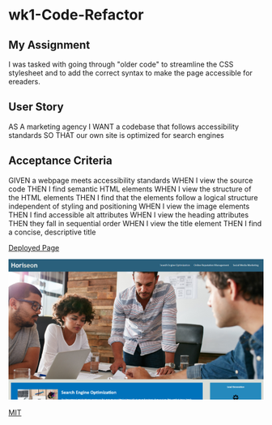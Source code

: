 # wk1-Code-Refactor

## My Assignment

I was tasked with going through "older code" to streamline the CSS stylesheet and to add the correct syntax to make the page accessible for ereaders.

## User Story

AS A marketing agency
I WANT a codebase that follows accessibility standards
SO THAT our own site is optimized for search engines

## Acceptance Criteria

GIVEN a webpage meets accessibility standards
WHEN I view the source code
THEN I find semantic HTML elements
WHEN I view the structure of the HTML elements
THEN I find that the elements follow a logical structure independent of styling and positioning
WHEN I view the image elements
THEN I find accessible alt attributes
WHEN I view the heading attributes
THEN they fall in sequential order
WHEN I view the title element
THEN I find a concise, descriptive title

[Deployed Page](https://beeeeeeeee.github.io/wk1-Code-Refactor)

![screenshot-of-mockup](.\assets\images\readmescreenshot.png)

[MIT](https://choosealicense.com/licenses/mit/)
